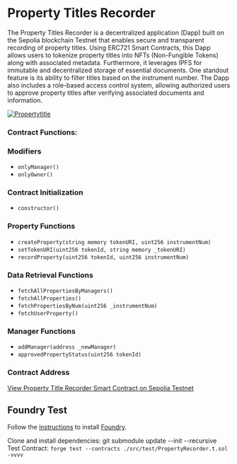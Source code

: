 # Property Titles Recorder

The Property Titles Recorder is a decentralized application (Dapp) built on the Sepolia blockchain Testnet that enables secure and transparent recording of property titles. Using ERC721 Smart Contracts, this Dapp allows users to tokenize property titles into NFTs (Non-Fungible Tokens) along with associated metadata. Furthermore, it leverages IPFS for immutable and decentralized storage of essential documents. One standout feature is its ability to filter titles based on the instrument number. The Dapp also includes a role-based access control system, allowing authorized users to approve property titles after verifying associated documents and information.

<a href="https://ibb.co/0rc1Cw0"><img src="https://i.ibb.co/Wf67kTr/Propertytitle.png" alt="Propertytitle" border="0"></a>


### Contract Functions:

### Modifiers
- `onlyManager()`
- `onlyOwner()`

### Contract Initialization
- `constructor()`

### Property Functions
- `createProperty(string memory tokenURI, uint256 instrumentNum)`
- `setTokenURI(uint256 tokenId, string memory _tokenURI)`
- `recordProperty(uint256 tokenId, uint256 instrumentNum)`

### Data Retrieval Functions
- `fetchAllPropertiesByManagers()`
- `fetchAllProperties()`
- `fetchPropertiesByNum(uint256 _instrumentNum)`
- `fetchUserProperty()`

### Manager Functions
- `addManager(address _newManager)`
- `approvedPropertyStatus(uint256 tokenId)`

### Contract Address

[View Property Title Recorder Smart Contract on Sepolia Testnet](https://sepolia.etherscan.io/address/0xc495512d4dfeb2ad5ad180af4613b9411eafa467)


## Foundry Test
Follow the [instructions](https://book.getfoundry.sh/getting-started/installation.html) to install [Foundry](https://github.com/foundry-rs/foundry).

Clone and install dependencies: git submodule update --init --recursive  
Test Contract: ```forge test --contracts ./src/test/PropertyRecorder.t.sol -vvvv```

